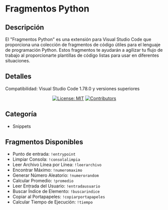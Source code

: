 # Fragmentos Python

## Descripción

El "Fragmentos Python" es una extensión para Visual Studio Code que proporciona una colección de fragmentos de código útiles para el lenguaje de programación Python. Estos fragmentos te ayudarán a agilizar tu flujo de trabajo al proporcionarte plantillas de código listas para usar en diferentes situaciones.

## Detalles

Compatibilidad: Visual Studio Code 1.78.0 y versiones superiores

<div align="center">

[![License: MIT](https://img.shields.io/badge/License-MIT-yellow.svg)](https://opensource.org/licenses/MIT)
[![Contributors](https://img.shields.io/github/contributors/estuardodev/FragmentosPython)](https://github.com/estuardodev/FragmentosPython/graphs/contributors)

</div>

## Categoría

- Snippets

## Fragmentos Disponibles

- Punto de entrada: `!entrypoint`
- Limpiar Consola: `!consolalimpia`
- Leer Archivo Línea por Línea: `!leerarchivo`
- Encontrar Máximo: `!numeromaximo`
- Generar Número Aleatorio: `!numerorandom`
- Calcular Promedio: `!promedio`
- Leer Entrada del Usuario: `!entradausuario`
- Buscar Índice de Elemento: `!buscarindice`
- Copiar al Portapapeles: `!copiarportapapeles`
- Calcular Tiempo de Ejecución: `!tiempo`
